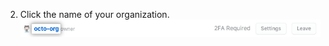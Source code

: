 2. Click the name of your organization.
  ![Organization name in list of organizations](/assets/images/help/organizations/org-settings-link.png)